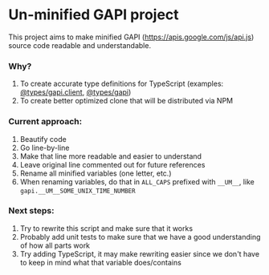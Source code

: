 # Un-minified GAPI project

This project aims to make minified GAPI (https://apis.google.com/js/api.js) source code readable and understandable.

### Why?

1. To create accurate type definitions for TypeScript (examples: [@types/gapi.client](https://www.npmjs.com/package/@types/gapi.client), [@types/gapi](https://www.npmjs.com/package/@types/gapi))
1. To create better optimized clone that will be distributed via NPM

### Current approach:

1. Beautify code
1. Go line-by-line
1. Make that line more readable and easier to understand
1. Leave original line commented out for future references
1. Rename all minified variables (one letter, etc.)
1. When renaming variables, do that in `ALL_CAPS` prefixed with `__UM__`, like `gapi.__UM__SOME_UNIX_TIME_NUMBER`

### Next steps:

1. Try to rewrite this script and make sure that it works
1. Probably add unit tests to make sure that we have a good understanding of how all parts work
1. Try adding TypeScript, it may make rewriting easier since we don't have to keep in mind what that variable does/contains
